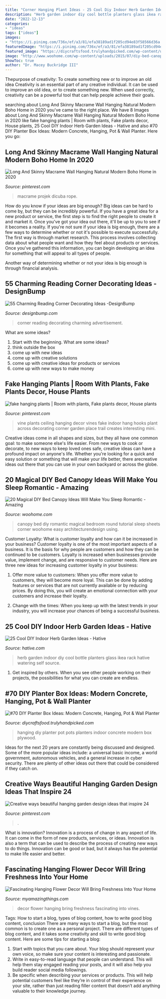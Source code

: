 ```yaml
---
title: "Corner Hanging Plant Ideas - 25 Cool Diy Indoor Herb Garden Ideas"
description: "Herb garden indoor diy cool bottle planters glass ikea rack hative watering self source"
date: "2022-12-13"
categories:
- "ideas"
tags: ["ideas"]
images:
- "https://i.pinimg.com/736x/ef/a3/81/efa38189ad1f205cd94e83f58566d36a.jpg"
featuredImage: "https://i.pinimg.com/736x/ef/a3/81/efa38189ad1f205cd94e83f58566d36a.jpg"
featured_image: "https://diycraftsfood.trulyhandpicked.com/wp-content/uploads/2016/11/DIY-hanging-planter-pots-5.jpg"
image: "http://www.woohome.com/wp-content/uploads/2015/07/diy-bed-canopy-woohome-20.jpg"
ShowToc: true
author: "Dr. Macey Buckridge III"
---
```



Thepurpose of creativity: To create something new or to improve an old idea
Creativity is an essential part of any creative individual. It can be used to improve an old idea, or to create something new. When used correctly, creativity can be a powerful tool that can help people achieve their goals.

	

		
searching about Long And Skinny Macrame Wall Hanging Natural Modern Boho Home in 2020 you've came to the right place. We have 8 Images about Long And Skinny Macrame Wall Hanging Natural Modern Boho Home in 2020 like fake hanging plants | Room with plants, Fake plants decor, House plants, 25 Cool DIY Indoor Herb Garden Ideas - Hative and also #70 DIY Planter Box Ideas: Modern Concrete, Hanging, Pot &amp; Wall Planter. Here you go:
		
    
## Long And Skinny Macrame Wall Hanging Natural Modern Boho Home In 2020

<img loading=lazy src="https://i.pinimg.com/736x/ef/a3/81/efa38189ad1f205cd94e83f58566d36a.jpg" onerror="this.onerror=null;this.src='https://tse3.mm.bing.net/th?id=OIP.f2qDYdjh_6mGAqTAzDZV-gHaLi&amp;pid=15.1';" alt="Long And Skinny Macrame Wall Hanging Natural Modern Boho Home in 2020">

_Source: pinterest.com_

>macrame projek dicuba rope. 

	

How do you know if your ideas are big enough?
Big ideas can be hard to come by, but they can be incredibly powerful. If you have a great idea for a new product or service, the first step is to find the right people to create it and market it. Once you've got your idea out there, it'll be up to you to see if it becomes a reality. If you're not sure if your idea is big enough, there are a few ways to determine whether or not it's possible to execute successfully. 
The first way is through market research. This process involves collecting data about what people want and how they feel about products or services. Once you've gathered this information, you can begin developing an idea for something that will appeal to all types of people. 

Another way of determining whether or not your idea is big enough is through financial analysis.

    
## 55 Charming Reading Corner Decorating Ideas -DesignBump

<img loading=lazy src="https://designbump.com/wp-content/uploads/2015/11/reading-corner-nook21.jpg" onerror="this.onerror=null;this.src='https://tse3.mm.bing.net/th?id=OIP.MUY-9UMfu51YHl9ay29sSwHaKV&amp;pid=15.1';" alt="55 Charming Reading Corner Decorating Ideas -DesignBump">

_Source: designbump.com_

>corner reading decorating charming advertisement. 

	

What are some ideas?
1. Start with the beginning. What are some ideas? 
2. think outside the box 
3. come up with new ideas 
4. come up with creative solutions 
5. come up with creative ideas for products or services 
6. come up with new ways to make money 

    
## Fake Hanging Plants | Room With Plants, Fake Plants Decor, House Plants

<img loading=lazy src="https://i.pinimg.com/736x/f0/12/62/f0126242249e0306ff29348800001a4a.jpg" onerror="this.onerror=null;this.src='https://tse3.mm.bing.net/th?id=OIP.rxwyhKQ_pyAVzKS0VX4_hQHaJ3&amp;pid=15.1';" alt="fake hanging plants | Room with plants, Fake plants decor, House plants">

_Source: pinterest.com_

>vine plants ceiling hanging decor vines fake indoor hang hooks plant across decorating corner garden place trail creates interesting mini. 

	

Creative ideas come in all shapes and sizes, but they all have one common goal: to make someone else's life easier. From new ways to cook or decorate, to new ways to keep loved ones safe, creative ideas can have a profound impact on anyone's life. Whether you're looking for a quick and easy solution or something that will make your life better, there arecreative ideas out there that you can use in your own backyard or across the globe.

    
## 20 Magical DIY Bed Canopy Ideas Will Make You Sleep Romantic - Amazing

<img loading=lazy src="http://www.woohome.com/wp-content/uploads/2015/07/diy-bed-canopy-woohome-20.jpg" onerror="this.onerror=null;this.src='https://tse2.mm.bing.net/th?id=OIP.hMusZttymJ7MMqjgFvFkxQHaJ4&amp;pid=15.1';" alt="20 Magical DIY Bed Canopy Ideas Will Make You Sleep Romantic - Amazing">

_Source: woohome.com_

>canopy bed diy romantic magical bedroom round tutorial sleep sheets corner woohome easy architecturendesign using. 

	

Customer Loyalty: What is customer loyalty and how can it be increased in your business?
Customer loyalty is one of the most important aspects of a business. It is the basis for why people are customers and how they can be continued to be customers. Loyalty is increased when businesses provide value, implement change, and are responsive to customer needs. Here are three new ideas for increasing customer loyalty in your business:
1. Offer more value to customers: When you offer more value to customers, they will become more loyal. This can be done by adding features or services that are not currently available or by reducing prices. By doing this, you will create an emotional connection with your customers and increase their loyalty.

2. Change with the times: When you keep up with the latest trends in your industry, you will increase your chances of being a successful business.

    
## 25 Cool DIY Indoor Herb Garden Ideas - Hative

<img loading=lazy src="https://hative.com/wp-content/uploads/2014/11/indoor-garden/8-indoor-herb-garden-ikea-wine-rack.jpg" onerror="this.onerror=null;this.src='https://tse4.mm.bing.net/th?id=OIP.9tzui6D6x4a6r54zKx9KoAHaLD&amp;pid=15.1';" alt="25 Cool DIY Indoor Herb Garden Ideas - Hative">

_Source: hative.com_

>herb garden indoor diy cool bottle planters glass ikea rack hative watering self source. 

	

1. Get inspired by others. When you see other people working on their projects, the possibilities for what you can create are endless.

    
## #70 DIY Planter Box Ideas: Modern Concrete, Hanging, Pot &amp; Wall Planter

<img loading=lazy src="https://diycraftsfood.trulyhandpicked.com/wp-content/uploads/2016/11/DIY-hanging-planter-pots-5.jpg" onerror="this.onerror=null;this.src='https://tse1.mm.bing.net/th?id=OIP.PQbZUiw3T-9nhrRSu9XzSgHaLH&amp;pid=15.1';" alt="#70 DIY Planter Box Ideas: Modern Concrete, Hanging, Pot &amp; Wall Planter">

_Source: diycraftsfood.trulyhandpicked.com_

>hanging diy planter pot pots planters indoor concrete modern box plywood. 

	

Ideas for the next 20 years are constantly being discussed and designed. Some of the more popular ideas include: a universal basic income, a world government, autonomous vehicles, and a general increase in cyber security. There are plenty of other ideas out there that could be considered if they catch on.

    
## Creative Ways Beautiful Hanging Garden Design Ideas That Inspire 24

<img loading=lazy src="https://i.pinimg.com/736x/11/d3/81/11d3819deb3ba1eda8e41e180ac8bcfd.jpg" onerror="this.onerror=null;this.src='https://tse4.mm.bing.net/th?id=OIP.USWhMCJxzuDEdTZmn22q2wHaNK&amp;pid=15.1';" alt="Creative ways beautiful hanging garden design ideas that inspire 24">

_Source: pinterest.com_

>. 

	

What is innovation?
Innovation is a process of change in any aspect of life. It can come in the form of new products, services, or ideas. Innovation is also a term that can be used to describe the process of creating new ways to do things. Innovation can be good or bad, but it always has the potential to make life easier and better.

    
## Fascinating Hanging Flower Decor Will Bring Freshness Into Your Home

<img loading=lazy src="http://myamazingthings.com/wp-content/uploads/2017/05/flower-decor-4.jpg" onerror="this.onerror=null;this.src='https://tse4.mm.bing.net/th?id=OIP.tul3NzWhZIwlpgP5e6TAqQHaLH&amp;pid=15.1';" alt="Fascinating Hanging Flower Decor Will Bring Freshness Into Your Home">

_Source: myamazingthings.com_

>decor flower hanging bring freshness fascinating into vines. 

	

Tags: How to start a blog, types of blog content, how to write good blog content, conclusion
There are many ways to start a blog, but the most common is to create one as a personal project. There are different types of blog content, and it takes some creativity and skill to write good blog content. Here are some tips for starting a blog:
1. Start with topics that you care about. Your blog should represent your own voice, so make sure your content is interesting and passionate.
2. Write in easy-to-read language that people can understand. This will help them stay engaged reading your posts, and it will also help you build reader social media followings.
3. Be specific when describing your services or products. This will help potential customers feel like they’re in control of their experience on your site, rather than just reading filler content that doesn’t add anything valuable to their knowledge journey. 

